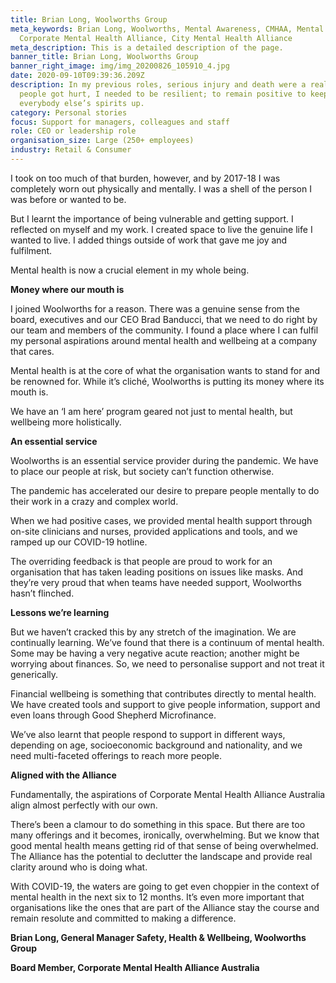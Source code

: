 ```yaml
---
title: Brian Long, Woolworths Group
meta_keywords: Brian Long, Woolworths, Mental Awareness, CMHAA, Mental Health,
  Corporate Mental Health Alliance, City Mental Health Alliance
meta_description: This is a detailed description of the page.
banner_title: Brian Long, Woolworths Group
banner_right_image: img/img_20200826_105910_4.jpg
date: 2020-09-10T09:39:36.209Z
description: In my previous roles, serious injury and death were a reality. When
  people got hurt, I needed to be resilient; to remain positive to keep
  everybody else’s spirits up.
category: Personal stories
focus: Support for managers, colleagues and staff
role: CEO or leadership role
organisation_size: Large (250+ employees)
industry: Retail & Consumer
---
```

I took on too much of that burden, however, and by 2017-18 I was completely worn out physically and mentally. I was a shell of the person I was before or wanted to be.

But I learnt the importance of being vulnerable and getting support. I reflected on myself and my work. I created space to live the genuine life I wanted to live. I added things outside of work that gave me joy and fulfilment.

Mental health is now a crucial element in my whole being.

**Money where our mouth is**

I joined Woolworths for a reason. There was a genuine sense from the board, executives and our CEO Brad Banducci, that we need to do right by our team and members of the community. I found a place where I can fulfil my personal aspirations around mental health and wellbeing at a company that cares.

Mental health is at the core of what the organisation wants to stand for and be renowned for. While it’s cliché, Woolworths is putting its money where its mouth is.

We have an ‘I am here’ program geared not just to mental health, but wellbeing more holistically.

**An essential service**

Woolworths is an essential service provider during the pandemic. We have to place our people at risk, but society can’t function otherwise.

The pandemic has accelerated our desire to prepare people mentally to do their work in a crazy and complex world.

When we had positive cases, we provided mental health support through on-site clinicians and nurses, provided applications and tools, and we ramped up our COVID-19 hotline.

The overriding feedback is that people are proud to work for an organisation that has taken leading positions on issues like masks. And they’re very proud that when teams have needed support, Woolworths hasn’t flinched.

**Lessons we’re learning**

But we haven’t cracked this by any stretch of the imagination. We are continually learning. We’ve found that there is a continuum of mental health. Some may be having a very negative acute reaction; another might be worrying about finances. So, we need to personalise support and not treat it generically.

Financial wellbeing is something that contributes directly to mental health. We have created tools and support to give people information, support and even loans through Good Shepherd Microfinance.

We’ve also learnt that people respond to support in different ways, depending on age, socioeconomic background and nationality, and we need multi-faceted offerings to reach more people.

**Aligned with the Alliance**

Fundamentally, the aspirations of Corporate Mental Health Alliance Australia align almost perfectly with our own.

There’s been a clamour to do something in this space. But there are too many offerings and it becomes, ironically, overwhelming. But we know that good mental health means getting rid of that sense of being overwhelmed. The Alliance has the potential to declutter the landscape and provide real clarity around who is doing what.

With COVID-19, the waters are going to get even choppier in the context of mental health in the next six to 12 months. It’s even more important that organisations like the ones that are part of the Alliance stay the course and remain resolute and committed to making a difference.

**Brian Long, General Manager Safety, Health & Wellbeing, Woolworths Group**

**Board Member, Corporate Mental Health Alliance Australia**
